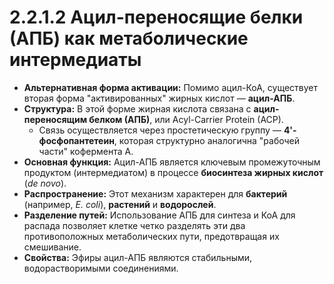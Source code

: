 # 2.2.1.2 Ацил-переносящие белки (АПБ) как метаболические интермедиаты

*   **Альтернативная форма активации:** Помимо ацил-КоА, существует вторая форма "активированных" жирных кислот — **ацил-АПБ**.
*   **Структура:** В этой форме жирная кислота связана с **ацил-переносящим белком (АПБ)**, или Acyl-Carrier Protein (ACP).
    *   Связь осуществляется через простетическую группу — **4'-фосфопантетеин**, которая структурно аналогична "рабочей части" кофермента А.
*   **Основная функция:** Ацил-АПБ является ключевым промежуточным продуктом (интермедиатом) в процессе **биосинтеза жирных кислот** (_de novo_).
*   **Распространение:** Этот механизм характерен для **бактерий** (например, *E. coli*), **растений** и **водорослей**.
*   **Разделение путей:** Использование АПБ для синтеза и КоА для распада позволяет клетке четко разделять эти два противоположных метаболических пути, предотвращая их смешивание.
*   **Свойства:** Эфиры ацил-АПБ являются стабильными, водорастворимыми соединениями.
